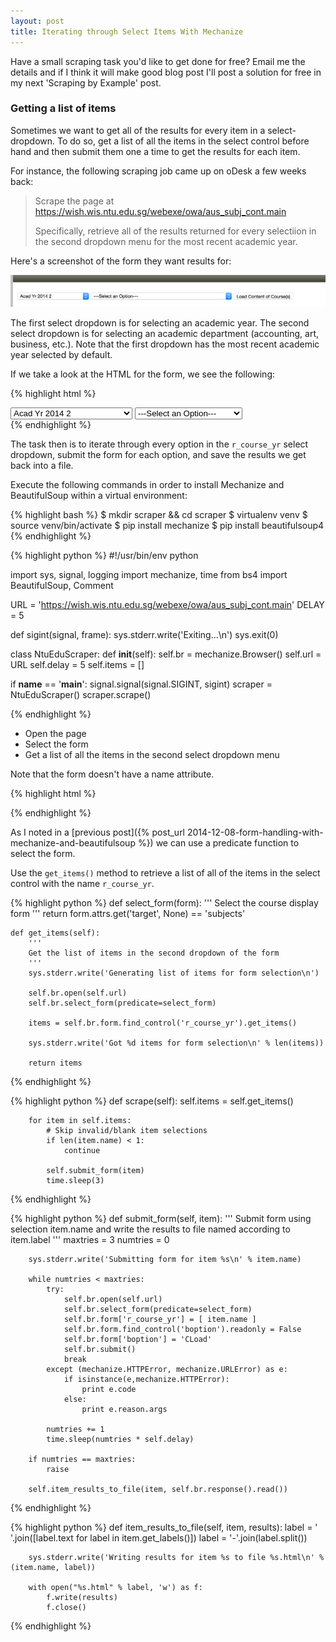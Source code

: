 ```yaml
---
layout: post
title: Iterating through Select Items With Mechanize
---
```


Have a small scraping task you'd like to get done for free? Email me the details and if 
I think it will make good blog post I'll post a solution for free in my next 'Scraping by Example'
post.

### Getting a list of items

Sometimes we want to get all of the results for every item in a select-dropdown.
To do so, get a list of all the items in the select control before hand and then
submit them one a time to get the results for each item. 

For instance, the following scraping job came up on oDesk a few weeks back:

> Scrape the page at https://wish.wis.ntu.edu.sg/webexe/owa/aus_subj_cont.main
>
> Specifically, retrieve all of the results returned for every selectiion in the second dropdown menu 
> for the most recent academic year.

Here's a screenshot of the form they want results for:

![Form Image](/assets/ntu-edu/1.png)

The first select dropdown is for selecting an academic year. The second select dropdown is for
selecting an academic department (accounting, art, business, etc.). Note that the first dropdown
has the most recent academic year selected by default. 

If we take a look at the HTML for the form, we see the following:

{% highlight html %}
<form action="AUS_SUBJ_CONT.main_display1" method="POST" target="subjects">
  <select name="acadsem" onchange="this.form.action='AUS_SUBJ_CONT.main_display';this.form.target='_self';this.form.r_subj_code.value='';submit()">
    <option value="2006_S">Acad Yr 2006 Special Term I</option>
    <option value="2006_T">Acad Yr 2006 Special Term II</option>
    <option value="2006_1">Acad Yr 2006 1</option>
    ...
    <option selected="" value="2014_2">Acad Yr 2014 2</option>
  </select>
  <select name="r_course_yr" style="font-family: Arial">
    <option value="">---Select an Option---</option>
    <option value="ACC;GA;1;F">Accountancy (GA) Year 1</option>
    <option value="ACC;GA;2;F">Accountancy (GA) Year 2</option>
    <option value="ACC;GA;3;F">Accountancy (GA) Year 3</option>
    ...
  </select>  
</form>
{% endhighlight %}

The task then is to iterate through every option in the `r_course_yr` select dropdown, submit
the form for each option, and save the results we get back into a file.

Execute the following commands in order to install Mechanize and BeautifulSoup within a 
virtual environment: 

{% highlight bash %}
$ mkdir scraper && cd scraper
$ virtualenv venv
$ source venv/bin/activate
$ pip install mechanize
$ pip install beautifulsoup4
{% endhighlight %}

{% highlight python %}
#!/usr/bin/env python

import sys, signal, logging
import mechanize, time
from bs4 import BeautifulSoup, Comment

URL = 'https://wish.wis.ntu.edu.sg/webexe/owa/aus_subj_cont.main'
DELAY = 5

def sigint(signal, frame):
    sys.stderr.write('Exiting...\n')
    sys.exit(0)    

class NtuEduScraper:
    def __init__(self):
        self.br = mechanize.Browser()
        self.url = URL
        self.delay = 5
        self.items = []

if __name__ == '__main__':
    signal.signal(signal.SIGINT, sigint)
    scraper = NtuEduScraper()
    scraper.scrape()

{% endhighlight %}

* Open the page
* Select the form
* Get a list of all the items in the second select dropdown menu

Note that the form doesn't have a name attribute. 

{% highlight html %}
<form action="AUS_SUBJ_CONT.main_display1" method="POST" target="subjects">
{% endhighlight %}

As I noted in a [previous post]({% post_url 2014-12-08-form-handling-with-mechanize-and-beautifulsoup %})
we can use a predicate function to select the form.

Use the `get_items()` method to retrieve a list of all of the items in the select control
with the name `r_course_yr`.

{% highlight python %}
def select_form(form):
    '''
    Select the course display form
    '''
    return form.attrs.get('target', None) == 'subjects'

    def get_items(self):
        '''
        Get the list of items in the second dropdown of the form
        '''
        sys.stderr.write('Generating list of items for form selection\n')

        self.br.open(self.url)
        self.br.select_form(predicate=select_form)

        items = self.br.form.find_control('r_course_yr').get_items()

        sys.stderr.write('Got %d items for form selection\n' % len(items))

        return items
{% endhighlight %}

{% highlight python %}
    def scrape(self):
        self.items = self.get_items()

        for item in self.items:
            # Skip invalid/blank item selections
            if len(item.name) < 1:
                continue

            self.submit_form(item)
            time.sleep(3)
{% endhighlight %}

{% highlight python %}
    def submit_form(self, item):
        '''
        Submit form using selection item.name and write the results
        to file named according to item.label
        '''
        maxtries = 3
        numtries = 0

        sys.stderr.write('Submitting form for item %s\n' % item.name)

        while numtries < maxtries:
            try:
                self.br.open(self.url)
                self.br.select_form(predicate=select_form)
                self.br.form['r_course_yr'] = [ item.name ]
                self.br.form.find_control('boption').readonly = False
                self.br.form['boption'] = 'CLoad'
                self.br.submit()
                break
            except (mechanize.HTTPError, mechanize.URLError) as e:
                if isinstance(e,mechanize.HTTPError):
                    print e.code
                else:
                    print e.reason.args

            numtries += 1
            time.sleep(numtries * self.delay)

        if numtries == maxtries:
            raise

        self.item_results_to_file(item, self.br.response().read())
{% endhighlight %}

{% highlight python %}
    def item_results_to_file(self, item, results):
        label = ' '.join([label.text for label in item.get_labels()])
        label = '-'.join(label.split())

        sys.stderr.write('Writing results for item %s to file %s.html\n' % (item.name, label))

        with open("%s.html" % label, 'w') as f:
            f.write(results)
            f.close()
{% endhighlight %}